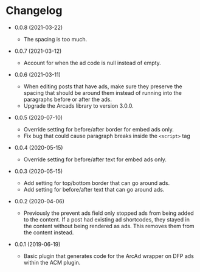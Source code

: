Changelog
=========

* 0.0.8 (2021-03-22)
    * The spacing is too much.

* 0.0.7 (2021-03-12)
    * Account for when the ad code is null instead of empty.

* 0.0.6 (2021-03-11)
    * When editing posts that have ads, make sure they preserve the spacing that should be around them instead of running into the paragraphs before or after the ads.
    * Upgrade the Arcads library to version 3.0.0.

* 0.0.5 (2020-07-10)
    * Override setting for before/after border for embed ads only.
    * Fix bug that could cause paragraph breaks inside the `<script>` tag

* 0.0.4 (2020-05-15)
    * Override setting for before/after text for embed ads only.

* 0.0.3 (2020-05-15)
    * Add setting for top/bottom border that can go around ads.
    * Add setting for before/after text that can go around ads.

* 0.0.2 (2020-04-06)
    * Previously the prevent ads field only stopped ads from being added to the content. If a post had existing ad shortcodes, they stayed in the content without being rendered as ads. This removes them from the content instead.

* 0.0.1 (2019-06-19)
	* Basic plugin that generates code for the ArcAd wrapper on DFP ads within the ACM plugin.
